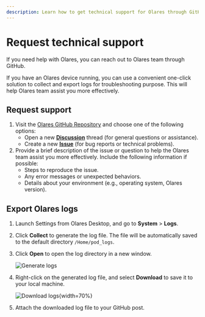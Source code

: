 ```yaml
---
description: Learn how to get technical support for Olares through GitHub discussions and issues. Guide includes steps to collect and export system logs for troubleshooting.
---
```

# Request technical support

If you need help with Olares, you can reach out to Olares team through GitHub. 

If you have an Olares device running, you can use a convenient one-click solution to collect and export logs for troubleshooting purpose. This will help Olares team assist you more effectively.

## Request support
1. Visit the [Olares GitHub Repository](https://github.com/beclab/Olares) and choose one of the following options:
    - Open a new **[Discussion](https://github.com/beclab/Olares/discussions/new?category=q-a)** thread (for general questions or assistance).
    - Create a new **[Issue](https://github.com/beclab/Olares/issues/new)** (for bug reports or technical problems).
2. Provide a brief description of the issue or question to help the Olares team assist you more effectively. Include the following information if possible:
    - Steps to reproduce the issue.
    - Any error messages or unexpected behaviors.
    - Details about your environment (e.g., operating system, Olares version).

## Export Olares logs
1. Launch Settings from Olares Desktop, and go to **System** > **Logs**.
2. Click **Collect** to generate the log file. The file will be automatically saved to the default directory `/Home/pod_logs`.
3. Click **Open** to open the log directory in a new window.

   ![Generate logs](/images/manual/generate-logs.png#bordered)
4. Right-click on the generated log file, and select **Download** to save it to your local machine.

   ![Download logs](/images/manual/download-logs.png#bordered){width=70%}
5. Attach the downloaded log file to your GitHub post.


